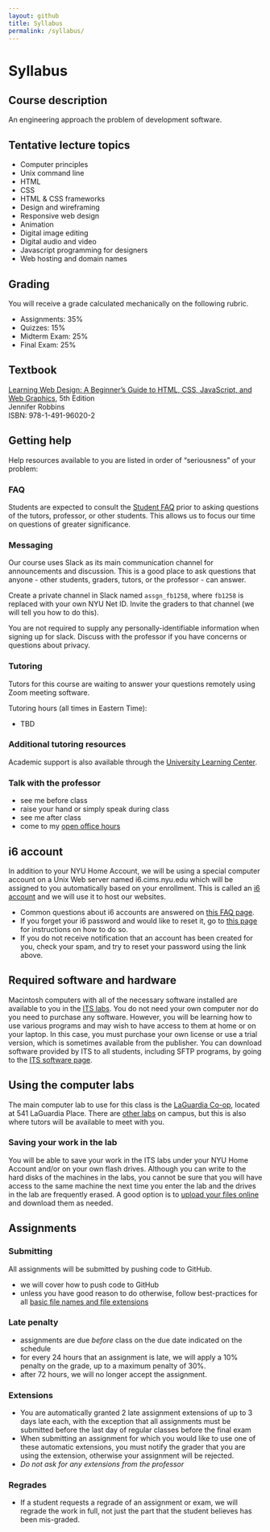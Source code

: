 ```yaml
---
layout: github
title: Syllabus
permalink: /syllabus/
---
```


# Syllabus

## Course description

An engineering approach the problem of development software.

## Tentative lecture topics

- Computer principles
- Unix command line
- HTML
- CSS
- HTML & CSS frameworks
- Design and wireframing
- Responsive web design
- Animation
- Digital image editing
- Digital audio and video
- Javascript programming for designers
- Web hosting and domain names

## Grading

You will receive a grade calculated mechanically on the following rubric.

- Assignments: 35%
- Quizzes: 15%
- Midterm Exam: 25%
- Final Exam: 25%

## Textbook

[Learning Web Design: A Beginner’s Guide to HTML, CSS, JavaScript, and Web Graphics](http://shop.oreilly.com/product/0636920051626.do), 5th Edition<br />
Jennifer Robbins<br />
ISBN: 978-1-491-96020-2<br />

## Getting help

Help resources available to you are listed in order of “seriousness” of your problem:

### FAQ

Students are expected to consult the [Student FAQ](https://knowledge.kitchen/University_Student_Etiquette_Frequently_Asked_Questions) prior to asking questions of the tutors, professor, or other students. This allows us to focus our time on questions of greater significance.

### Messaging

Our course uses Slack as its main communication channel for announcements and discussion. This is a good place to ask questions that anyone - other students, graders, tutors, or the professor - can answer.

Create a private channel in Slack named `assgn_fb1258`, where `fb1258` is replaced with your own NYU Net ID. Invite the graders to that channel (we will tell you how to do this).

You are not required to supply any personally-identifiable information when signing up for slack. Discuss with the professor if you have concerns or questions about privacy.

### Tutoring

Tutors for this course are waiting to answer your questions remotely using Zoom meeting software.

Tutoring hours (all times in Eastern Time):

- TBD

### Additional tutoring resources

Academic support is also available through the [University Learning Center](http://www.nyu.edu/ulc).

### Talk with the professor

- see me before class
- raise your hand or simply speak during class
- see me after class
- come to my [open office hours](https://knowledge.kitchen/Amos_Bloomberg#Contact_Info)

## i6 account

In addition to your NYU Home Account, we will be using a special computer account on a Unix Web server named i6.cims.nyu.edu which will be assigned to you automatically based on your enrollment. This is called an [i6 account](http://cims.nyu.edu/webapps/content/systems/resources/i6) and we will use it to host our websites.

- Common questions about i6 accounts are answered on [this FAQ page](https://cims.nyu.edu/webapps/content/systems/resources/i6/faq).
- If you forget your i6 password and would like to reset it, go to [this page](https://cims.nyu.edu/webapps/content/systems/resources/i6/resetpassword) for instructions on how to do so.
- If you do not receive notification that an account has been created for you, check your spam, and try to reset your password using the link above.

## Required software and hardware

Macintosh computers with all of the necessary software installed are available to you in the [ITS labs](http://www.nyu.edu/its/labs/). You do not need your own computer nor do you need to purchase any software. However, you will be learning how to use various programs and may wish to have access to them at home or on your laptop. In this case, you must purchase your own license or use a trial version, which is sometimes available from the publisher. You can download software provided by ITS to all students, including SFTP programs, by going to the [ITS software page](https://www.nyu.edu/its/software/).

## Using the computer labs

The main computer lab to use for this class is the [LaGuardia Co-op](http://www.nyu.edu/life/information-technology/locations-and-facilities/student-technology-centers/laguardia-co-op.html), located at 541 LaGuardia Place. There are [other labs](http://www.nyu.edu/its/labs/) on campus, but this is also where tutors will be available to meet with you.

### Saving your work in the lab

You will be able to save your work in the ITS labs under your NYU Home Account and/or on your own flash drives. Although you can write to the hard disks of the machines in the labs, you cannot be sure that you will have access to the same machine the next time you enter the lab and the drives in the lab are frequently erased. A good option is to [upload your files online](https://knowledge.kitchen/Transfer_files_to_the_i6_web_server) and download them as needed.

## Assignments

### Submitting

All assignments will be submitted by pushing code to GitHub.

- we will cover how to push code to GitHub
- unless you have good reason to do otherwise, follow best-practices for all [basic file names and file extensions](https://knowledge.kitchen/Basic_computer_concepts#File_names)

### Late penalty

- assignments are due _before_ class on the due date indicated on the schedule
- for every 24 hours that an assignment is late, we will apply a 10% penalty on the grade, up to a maximum penalty of 30%.
- after 72 hours, we will no longer accept the assignment.

### Extensions

- You are automatically granted 2 late assignment extensions of up to 3 days late each, with the exception that all assignments must be submitted before the last day of regular classes before the final exam
- When submitting an assignment for which you would like to use one of these automatic extensions, you must notify the grader that you are using the extension, otherwise your assignment will be rejected.
- _Do not ask for any extensions from the professor_

### Regrades

- If a student requests a regrade of an assignment or exam, we will regrade the work in full, not just the part that the student believes has been mis-graded.
